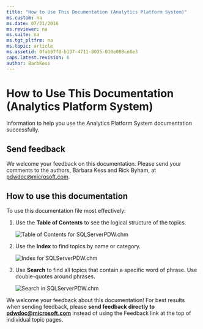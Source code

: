 ```yaml
---
title: "How to Use This Documentation (Analytics Platform System)"
ms.custom: na
ms.date: 07/21/2016
ms.reviewer: na
ms.suite: na
ms.tgt_pltfrm: na
ms.topic: article
ms.assetid: 0fab97f8-b137-4711-8035-010e088ce8e3
caps.latest.revision: 6
author: BarbKess
---
```

# How to Use This Documentation (Analytics Platform System)
Information to help you use the Analytics Platform System documentation successfully.  
  
## Send feedback  
We welcome your feedback on this documentation. Please send your comments to the authors, Barbara Kess and Rick Byham, at pdwdoc@microsoft.com.  
  
## How to use this documentation  
To use this documentation file most effectively:  
  
1.  Use the **Table of Contents** to see the logical structure of the topics.  
  
    ![Table of Contents for SQLServerPDW.chm](.././/media/SQL_Server_PDW_DOC_TOC.png "SQL_Server_PDW_DOC_TOC")  
  
2.  Use the **Index** to find topics by name or category.  
  
    ![Index for SQLServerPDW.chm](.././/media/SQL_Server_PDW_Doc_Index.png "SQL_Server_PDW_Doc_Index")  
  
3.  Use **Search** to find all topics that contain a specific word of phrase. Use double-quotes around phrases.  
  
    ![Search in SQLServerPDW.chm](.././/media/SQL_Server_PDW_Doc_Search.png "SQL_Server_PDW_Doc_Search")  
  
We welcome your feedback about this documentation! For best results when sending feedback, please **send feedback directly to pdwdoc@microsoft.com** instead of using the Feedback link at the top of individual topic pages.  
  
